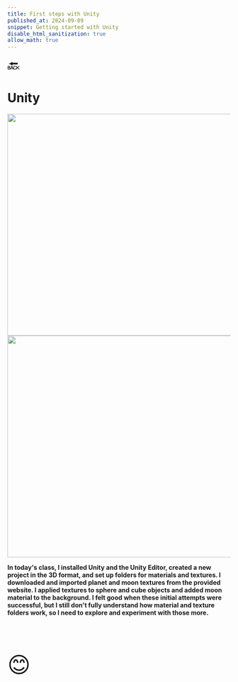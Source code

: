 ```yaml
---
title: First steps with Unity
published_at: 2024-09-09
snippet: Getting started with Unity
disable_html_sanitization: true
allow_math: true
---
```



<a href="https://julienoh000-dms1-blog-83.deno.dev/" style="text-decoration: none; color: black;"><span style="font-size: 30px;">🔙</span></a>


# Unity

<img src="u.png" width="800" height="500">
<img src="u2.png" width="800" height="500">


**In today's class, I installed Unity and the Unity Editor, created a new project in the 3D format, and set up folders for materials and textures. I downloaded and imported planet and moon textures from the provided website. I applied textures to sphere and cube objects and added moon material to the background. I felt good when these initial attempts were successful, but I still don't fully understand how material and texture folders work, so I need to explore and experiment with those more.**



<br>
<br>
<br>


<span style="font-size: 50px;">😊</span>